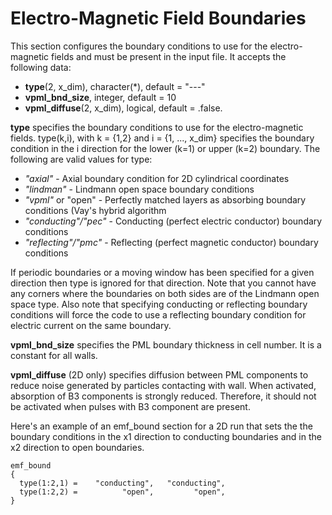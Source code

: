# Electro-Magnetic Field Boundaries

This section configures the boundary conditions to use for the
electro-magnetic fields and must be present in the input file. It
accepts the following data:

- **type**(2, x_dim), character(\*), default = "---"
- **vpml_bnd_size**, integer, default = 10
- **vpml_diffuse**(2, x_dim), logical, default = .false.

**type** specifies the boundary conditions to use for the
electro-magnetic fields. type(k,i), with k = {1,2} and i = {1, ...,
x_dim} specifies the boundary condition in the i direction for the lower
(k=1) or upper (k=2) boundary. The following are valid values for type:

- *"axial"* - Axial boundary condition for 2D cylindrical coordinates
- *"lindman"* - Lindmann open space boundary conditions
- *"vpml"* or "open" - Perfectly matched layers as absorbing boundary
  conditions (Vay's hybrid algorithm
- *"conducting"/"pec"* - Conducting (perfect electric conductor)
  boundary conditions
- *"reflecting"/"pmc"* - Reflecting (perfect magnetic conductor)
  boundary conditions

If periodic boundaries or a moving window has been specified for a given
direction then type is ignored for that direction. Note that you cannot
have any corners where the boundaries on both sides are of the Lindmann
open space type. Also note that specifying conducting or reflecting
boundary conditions will force the code to use a reflecting boundary
condition for electric current on the same boundary.

**vpml_bnd_size** specifies the PML boundary thickness in cell number.
It is a constant for all walls.

**vpml_diffuse** (2D only) specifies diffusion between PML components to
reduce noise generated by particles contacting with wall. When
activated, absorption of B3 components is strongly reduced. Therefore,
it should not be activated when pulses with B3 component are present.

Here's an example of an emf_bound section for a 2D run that sets the the
boundary conditions in the x1 direction to conducting boundaries and in
the x2 direction to open boundaries.

```text
emf_bound
{
  type(1:2,1) =    "conducting",   "conducting",
  type(1:2,2) =          "open",         "open",
}
```

